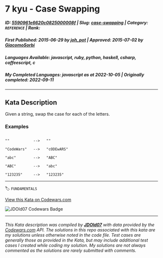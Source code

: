 # 7 kyu - Case Swapping

##### **ID**: [5590961e6620c0825000008f](https://www.codewars.com/kata/5590961e6620c0825000008f) | **Slug**: [case-swapping](https://www.codewars.com/kata/5590961e6620c0825000008f) | **Category**: `REFERENCE` | **Rank**: <span style="color:white">7 kyu</span>

##### **First Published**: 2015-06-29 ***by*** [joh_pot](https://www.codewars.com/users/joh_pot) | **Approved**: 2015-07-02 ***by*** [GiacomoSorbi](https://www.codewars.com/users/GiacomoSorbi)

##### **Languages Available**: javascript, ruby, python, haskell, csharp, coffeescript, c

##### **My Completed Languages**: javascript ***as at*** 2022-10-05 | **Originally completed**: 2022-09-11

---

## Kata Description


Given a string, swap the case for each of the letters.





### Examples



```

""           -->   ""

"CodeWars"   -->   "cODEwARS"

"abc"        -->   "ABC"

"ABC"        -->   "abc"

"123235"     -->   "123235"

```

---


🏷 `FUNDAMENTALS`


[View this Kata on Codewars.com](https://www.codewars.com/kata/5590961e6620c0825000008f)

![](https://www.codewars.com/users/jdold07/badges/large "JDOld07 Codewars Badge")

---

###### *This Kata description was compiled by [**JDOld07**](https://tpstech.dev) with data provided by the [Codewars.com](https://www.codewars.com) API.  The solutions in this repo associated with this kata are my solutions unless otherwise noted in the code file.  Test cases are generally those as provided in the Kata, but may include additional test cases I created while coding my solution.  My solutions are not always commented as the solutions are rarely submitted with comments.*
